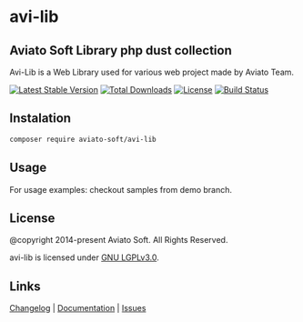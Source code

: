 # avi-lib

## Aviato Soft Library php dust collection

Avi-Lib is a Web Library used for various web project made by Aviato Team.

[![Latest Stable Version](https://poser.pugx.org/aviato-soft/avi-lib/v/stable)](https://packagist.org/packages/aviato-soft/avi-lib)
[![Total Downloads](https://poser.pugx.org/aviato-soft/avi-lib/downloads)](https://packagist.org/packages/aviato-soft/avi-lib)
[![License](https://poser.pugx.org/aviato-soft/avi-lib/license)](https://packagist.org/packages/aviato-soft/avi-lib)
[![Build Status](https://api.travis-ci.com/aviato-soft/aviato-lib.svg?branch=test)](https://travis-ci.org/aviato-soft/aviato-lib)


## Instalation
```bash
composer require aviato-soft/avi-lib
```

## Usage

For usage examples: checkout samples from demo branch.

## License
@copyright 2014-present Aviato Soft. All Rights Reserved.

avi-lib is licensed under [GNU LGPLv3.0](https://github.com/aviato-soft/aviato-lib/blob/master/LICENSE).


## Links

[Changelog](https://github.com/aviato-soft/aviato-lib/raw/master/docs/changelog.txt)
|
[Documentation](https://aviato-soft.github.io/aviato-lib/)
|
[Issues](https://github.com/aviato-soft/aviato-lib/issues)
